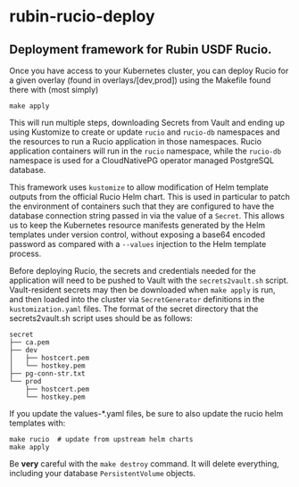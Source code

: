# rubin-rucio-deploy
## Deployment framework for Rubin USDF Rucio. 

Once you have access to your Kubernetes cluster, you can deploy Rucio for a given overlay (found in overlays/[dev,prod]) using the Makefile found there with (most simply)

    make apply

This will run multiple steps, downloading Secrets from Vault and ending up using Kustomize to create or update `rucio` and `rucio-db` namespaces and the resources to run a Rucio application in those namespaces. Rucio application containers will run in the `rucio` namespace, while the `rucio-db` namespace is used for a CloudNativePG operator managed PostgreSQL database.

This framework uses `kustomize` to allow modification of Helm template outputs from the official Rucio Helm chart. This is used in particular to patch the environment of containers such that they are configured to have the database connection string passed in via the value of a `Secret`. This allows us to keep the Kubernetes resource manifests generated by the Helm templates under version control, without exposing a base64 encoded password as compared with a `--values` injection to the Helm template process.

Before deploying Rucio, the secrets and credentials needed for the application will need to be pushed to Vault with the `secrets2vault.sh` script. Vault-resident secrets may then be downloaded when `make apply` is run, and then loaded into the cluster via `SecretGenerator` definitions in the `kustomization.yaml` files. 
The format of the secret directory that the secrets2vault.sh script uses should be as follows:

	secret
	├── ca.pem
	├── dev
	│   ├── hostcert.pem
	│   └── hostkey.pem
	├── pg-conn-str.txt
	└── prod
	    ├── hostcert.pem
	    └── hostkey.pem
 
If you update the values-*.yaml files, be sure to also update the rucio helm templates with:

    make rucio  # update from upstream helm charts
    make apply

Be **very** careful with the `make destroy` command. It will delete everything, including your database `PersistentVolume` objects.
